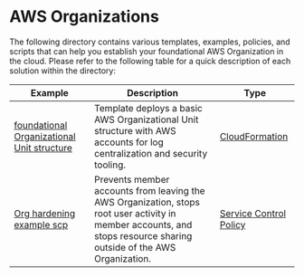 # AWS Organizations

The following directory contains various templates, examples, policies, and scripts that can help you establish your foundational AWS Organization in the cloud. Please refer to the following table for a quick description of each solution within the directory:

| Example | Description | Type |
| ------- | ----------- | ---- |
| [foundational Organizational Unit structure](./foundational-organizational-unit-structure/) | Template deploys a basic AWS Organizational Unit structure with AWS accounts for log centralization and security tooling. | [CloudFormation](./foundational-organizational-unit-structure/cfn-foundational-organizational-unit-structure.yaml) |
| [Org hardening example scp](./scp-org-hardening-example/) | Prevents member accounts from leaving the AWS Organization, stops root user activity in member accounts, and stops resource sharing outside of the AWS Organization. | [Service Control Policy](./scp-org-hardening-example/) |
